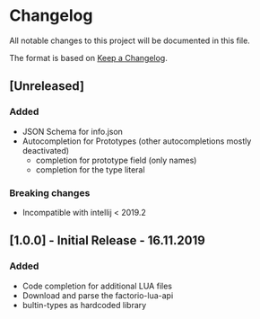 # Changelog
All notable changes to this project will be documented in this file.

The format is based on [Keep a Changelog](https://keepachangelog.com/en/1.0.0/).

## [Unreleased]
### Added
- JSON Schema for info.json
- Autocompletion for Prototypes (other autocompletions mostly deactivated)
    - completion for prototype field (only names)
    - completion for the type literal

### Breaking changes
- Incompatible with intellij < 2019.2

## [1.0.0] - Initial Release - 16.11.2019
### Added
- Code completion for additional LUA files
- Download and parse the factorio-lua-api
- bultin-types as hardcoded library